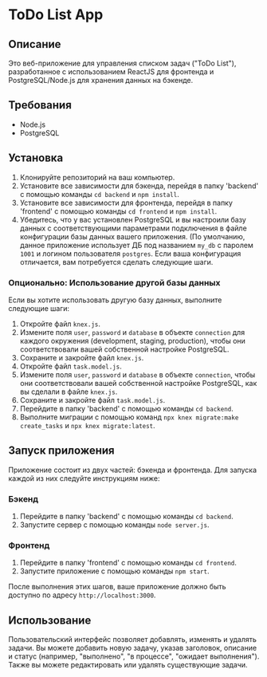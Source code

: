 # ToDo List App

## Описание
Это веб-приложение для управления списком задач ("ToDo List"), разработанное с использованием ReactJS для фронтенда и PostgreSQL/Node.js для хранения данных на бэкенде.

## Требования
- Node.js
- PostgreSQL

## Установка
1. Клонируйте репозиторий на ваш компьютер.
2. Установите все зависимости для бэкенда, перейдя в папку 'backend' с помощью команды `cd backend` и `npm install`.
3. Установите все зависимости для фронтенда, перейдя в папку 'frontend' с помощью команды `cd frontend` и `npm install`.
4. Убедитесь, что у вас установлен PostgreSQL и вы настроили базу данных с соответствующими параметрами подключения в файле конфигурации базы данных вашего приложения.
(По умолчанию, данное приложение использует ДБ под названием `my_db` с паролем `1001` и логином пользователя `postgres`. Если ваша конфигурация отличается, вам потребуется сделать следующие шаги.

### Опционально: Использование другой базы данных
Если вы хотите использовать другую базу данных, выполните следующие шаги:
1. Откройте файл `knex.js`.
2. Измените поля `user`, `password` и `database` в объекте `connection` для каждого окружения (development, staging, production), чтобы они соответствовали вашей собственной настройке PostgreSQL.
3. Сохраните и закройте файл `knex.js`.
4. Откройте файл `task.model.js`.
5. Измените поля `user`, `password` и `database` в объекте `connection`, чтобы они соответствовали вашей собственной настройке PostgreSQL, как вы сделали в файле `knex.js`.
6. Сохраните и закройте файл `task.model.js`.
7. Перейдите в папку 'backend' с помощью команды `cd backend`.
8. Выполните миграции с помощью команд `npx knex migrate:make create_tasks` и `npx knex migrate:latest`.

## Запуск приложения
Приложение состоит из двух частей: бэкенда и фронтенда. Для запуска каждой из них следуйте инструкциям ниже:

### Бэкенд
1. Перейдите в папку 'backend' с помощью команды `cd backend`.
2. Запустите сервер с помощью команды `node server.js`.

### Фронтенд
1. Перейдите в папку 'frontend' с помощью команды `cd frontend`.
2. Запустите приложение с помощью команды `npm start`.

После выполнения этих шагов, ваше приложение должно быть доступно по адресу `http://localhost:3000`.

## Использование
Пользовательский интерфейс позволяет добавлять, изменять и удалять задачи. Вы можете добавить новую задачу, указав заголовок, описание и статус (например, "выполнено", "в процессе", "ожидает выполнения"). Также вы можете редактировать или удалять существующие задачи.

